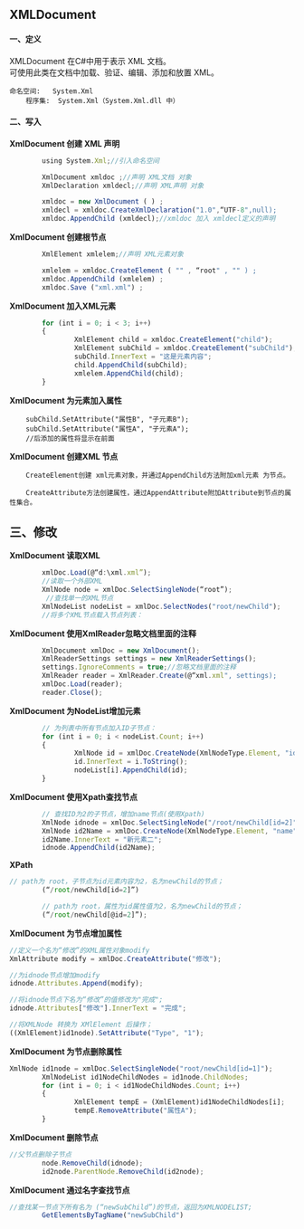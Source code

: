 ## XMLDocument

#### 一、定义

XMLDocument 在C\#中用于表示 XML 文档。  
可使用此类在文档中加载、验证、编辑、添加和放置 XML。

```
命名空间:   System.Xml
    程序集:  System.Xml（System.Xml.dll 中）
```

#### 二、写入

**XmlDocument 创建 XML 声明**

```javascript
        using System.Xml;//引入命名空间

        XmlDocument xmldoc ;//声明 XML文档 对象
        XmlDeclaration xmldecl;//声明 XML声明 对象

        xmldoc = new XmlDocument ( ) ;
        xmldecl = xmldoc.CreateXmlDeclaration("1.0",“UTF-8",null);
        xmldoc.AppendChild (xmldecl);//xmldoc 加入 xmldecl定义的声明
```

**XmlDocument 创建根节点**

```javascript
        XmlElement xmlelem;//声明 XML元素对象

        xmlelem = xmldoc.CreateElement ( "" , “root" , "" ) ;
        xmldoc.AppendChild (xmlelem) ;
        xmldoc.Save ("xml.xml") ;
```

**XmlDocument 加入XML元素**

```javascript
        for (int i = 0; i < 3; i++)
        {
                XmlElement child = xmldoc.CreateElement("child");
                XmlElement subChild = xmldoc.CreateElement("subChild");
                subChild.InnerText = "这是元素内容";
                child.AppendChild(subChild);
                xmlelem.AppendChild(child);
        }
```

**XmlDocument 为元素加入属性**

```
    subChild.SetAttribute("属性B", "子元素B");
    subChild.SetAttribute("属性A", "子元素A");
    //后添加的属性将显示在前面
```

**XmlDocument 创建XML 节点**

```
    CreateElement创建 xml元素对象，并通过AppendChild方法附加xml元素 为节点。

    CreateAttribute方法创建属性，通过AppendAttribute附加Attribute到节点的属性集合。
```

## 三、修改

**XmlDocument 读取XML**

```javascript
        xmlDoc.Load(@“d:\xml.xml”); 
        //读取一个外部XML
        XmlNode node = xmlDoc.SelectSingleNode(“root”);
         //查找单一的XML节点
        XmlNodeList nodeList = xmlDoc.SelectNodes("root/newChild");
        //将多个XML节点载入节点列表：
```

**XmlDocument 使用XmlReader忽略文档里面的注释**

```javascript
        XmlDocument xmlDoc = new XmlDocument();
        XmlReaderSettings settings = new XmlReaderSettings();
        settings.IgnoreComments = true;//忽略文档里面的注释
        XmlReader reader = XmlReader.Create(@“xml.xml", settings);
        xmlDoc.Load(reader);
        reader.Close();
```

**XmlDocument 为NodeList增加元素**

```javascript
        // 为列表中所有节点加入ID子节点： 
        for (int i = 0; i < nodeList.Count; i++)
        {
                XmlNode id = xmlDoc.CreateNode(XmlNodeType.Element, "id", null);
                id.InnerText = i.ToString();
                nodeList[i].AppendChild(id);
        }
```

**XmlDocument 使用Xpath查找节点**

```javascript
        // 查找ID为2的子节点，增加name节点(使用Xpath)
        XmlNode idnode = xmlDoc.SelectSingleNode("/root/newChild[id=2]");
        XmlNode id2Name = xmlDoc.CreateNode(XmlNodeType.Element, "name", null);
        id2Name.InnerText = "新元素二";
        idnode.AppendChild(id2Name);
```

**XPath**

```javascript
// path为 root，子节点为id元素内容为2，名为newChild的节点；
        (“/root/newChild[id=2]”)

        // path为 root，属性为id属性值为2，名为newChild的节点；
        (“/root/newChild[@id=2]”);
```

**XmlDocument 为节点增加属性**

```javascript
//定义一个名为“修改”的XML属性对象modify
XmlAttribute modify = xmlDoc.CreateAttribute("修改");

//为idnode节点增加modify
idnode.Attributes.Append(modify);

//将idnode节点下名为“修改”的值修改为"完成";
idnode.Attributes["修改"].InnerText = "完成";

//将XMLNode 转换为 XMlElement 后操作；
((XmlElement)id1node).SetAttribute("Type", "1");
```

**XmlDocument 为节点删除属性**

```javascript
XmlNode id1node = xmlDoc.SelectSingleNode("root/newChild[id=1]");
        XmlNodeList id1NodeChildNodes = id1node.ChildNodes;
        for (int i = 0; i < id1NodeChildNodes.Count; i++)
        {
                XmlElement tempE = (XmlElement)id1NodeChildNodes[i];
                tempE.RemoveAttribute("属性A");
        }
```

**XmlDocument 删除节点**

```javascript
//父节点删除子节点
        node.RemoveChild(idnode);
        id2node.ParentNode.RemoveChild(id2node);
```

**XmlDocument 通过名字查找节点**

```javascript
//查找某一节点下所有名为 (“newSubChild”)的节点，返回为XMLNODELIST;
        GetElementsByTagName("newSubChild")
```



